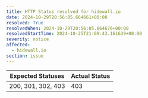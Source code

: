 ```yaml
---
title: HTTP Status resolved for hidewall.io
date: 2024-10-29T20:56:05.664661+00:00
resolved: True
resolvedWhen: 2024-10-29T20:56:05.664676+00:00
resolvedStartTime: 2024-10-25T21:09:43.161639+00:00
severity: notice
affected:
  - hidewall.io
section: issue
---
```


| Expected Statuses | Actual Status  |
|-------------------|----------------|
| 200, 301, 302, 403 | 403 |
